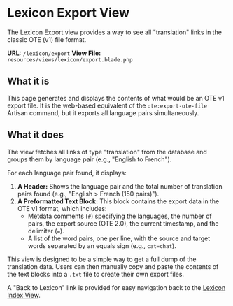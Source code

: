# Lexicon Export View

The Lexicon Export view provides a way to see all "translation" links in the classic OTE (v1) file format.

**URL:** `/lexicon/export`
**View File:** `resources/views/lexicon/export.blade.php`

## What it is

This page generates and displays the contents of what would be an OTE v1 export file. It is the web-based equivalent of the `ote:export-ote-file` Artisan command, but it exports all language pairs simultaneously.

## What it does

The view fetches all links of type "translation" from the database and groups them by language pair (e.g., "English to French").

For each language pair found, it displays:
1.  **A Header:** Shows the language pair and the total number of translation pairs found (e.g., "English > French (150 pairs)").
2.  **A Preformatted Text Block:** This block contains the export data in the OTE v1 format, which includes:
    -   Metdata comments (`#`) specifying the languages, the number of pairs, the export source (OTE 2.0), the current timestamp, and the delimiter (`=`).
    -   A list of the word pairs, one per line, with the source and target words separated by an equals sign (e.g., `cat=chat`).

This view is designed to be a simple way to get a full dump of the translation data. Users can then manually copy and paste the contents of the text blocks into a `.txt` file to create their own export files.

A "Back to Lexicon" link is provided for easy navigation back to the [Lexicon Index View](index.md).
